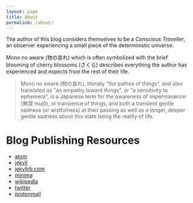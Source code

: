 ```yaml
---
layout: page
title: About
permalink: /about/
---
```


The author of this blog considers themselves to be a *Conscious Traveller*, an
observer experiencing a small piece of the deterministic universe.

Mono no aware (物の哀れ) which is often symbolized with the brief blooming of
cherry blossoms (さくら) describes everything the author has experienced and
expects from the rest of their life.

> Mono no aware (物の哀れ), literally "the pathos of things", and also translated as "an empathy toward things", or "a sensitivity to ephemera", is a Japanese term for the awareness of impermanence (無常 mujō), or transience of things, and both a transient gentle sadness (or wistfulness) at their passing as well as a longer, deeper gentle sadness about this state being the reality of life.

# Blog Publishing Resources
- [atom](https://atom.io/)
- [jekyll](https://github.com/jekyll/jekyll)
- [jekyllrb.com](http://jekyllrb.com/)
- [minima](https://github.com/jekyll/minima)
- [wikipedia](https://en.wikipedia.org)
- [twitter](https://twitter.com)
- [protonmail](https://protonmail.com/)
